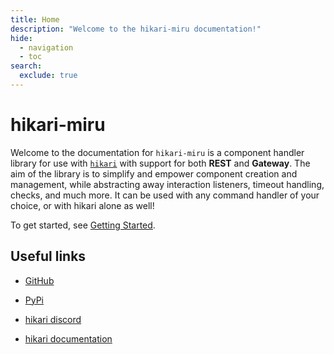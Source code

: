 ```yaml
---
title: Home
description: "Welcome to the hikari-miru documentation!"
hide:
  - navigation
  - toc
search:
  exclude: true
---
```


# hikari-miru

Welcome to the documentation for `hikari-miru` is a component handler library for use with [`hikari`](https://github.com/hikari-py/hikari) with support for both **REST** and **Gateway**.
The aim of the library is to simplify and empower component creation and management,
while abstracting away interaction listeners, timeout handling, checks, and much more. It can be used with any command handler of your choice, or with hikari alone as well!

To get started, see [Getting Started](./getting-started.md).

## Useful links

- [GitHub](https://github.com/hypergonial/hikari-miru)

- [PyPi](https://pypi.org/project/hikari-miru)

- [hikari discord](https://discord.gg/hikari)

- [hikari documentation](https://www.hikari-py.dev)
